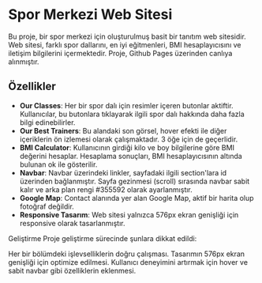 # Spor Merkezi Web Sitesi

Bu proje, bir spor merkezi için oluşturulmuş basit bir tanıtım web sitesidir. Web sitesi, farklı spor dallarını, en iyi eğitmenleri, BMI hesaplayıcısını ve iletişim bilgilerini içermektedir. Proje, Github Pages üzerinden canlıya alınmıştır.

## Özellikler

- **Our Classes**: Her bir spor dalı için resimler içeren butonlar aktiftir. Kullanıcılar, bu butonlara tıklayarak ilgili spor dalı hakkında daha fazla bilgi edinebilirler.
- **Our Best Trainers**: Bu alandaki son görsel, hover efekti ile diğer içeriklerin ön izlemesi olarak çalışmaktadır. 3 öğe için de geçerlidir.
- **BMI Calculator**: Kullanıcının girdiği kilo ve boy bilgilerine göre BMI değerini hesaplar. Hesaplama sonuçları, BMI hesaplayıcısının altında bulunan ok ile gösterilir.
- **Navbar**: Navbar üzerindeki linkler, sayfadaki ilgili section'lara id üzerinden bağlanmıştır. Sayfa gezinmesi (scroll) sırasında navbar sabit kalır ve arka plan rengi #355592 olarak ayarlanmıştır.
- **Google Map**: Contact alanında yer alan Google Map, aktif bir harita olup fotoğraf değildir.
- **Responsive Tasarım**: Web sitesi yalnızca 576px ekran genişliği için responsive olarak tasarlanmıştır.


Geliştirme
Proje geliştirme sürecinde şunlara dikkat edildi:

Her bir bölümdeki işlevselliklerin doğru çalışması.
Tasarımın 576px ekran genişliği için optimize edilmesi.
Kullanıcı deneyimini artırmak için hover ve sabit navbar gibi özelliklerin eklenmesi.
